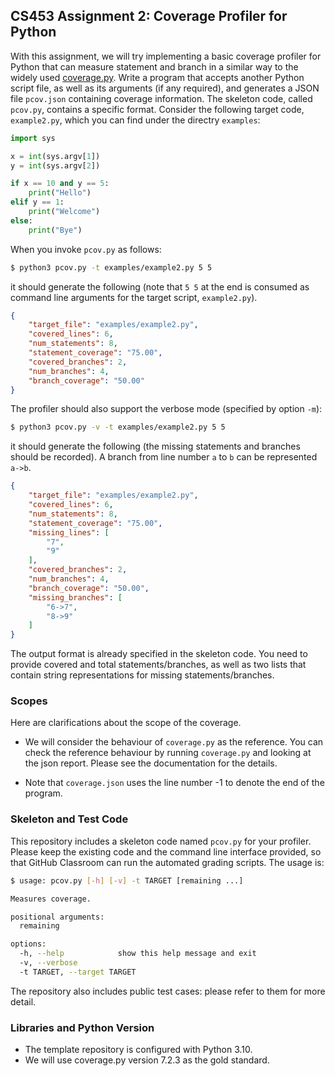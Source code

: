 ## CS453 Assignment 2: Coverage Profiler for Python

With this assignment, we will try implementing a basic coverage profiler for Python that can measure statement and branch in a similar way to the widely used [coverage.py](https://coverage.readthedocs.io/en/7.4.0/). Write a program that accepts another Python script file, as well as its arguments (if any required), and generates a JSON file `pcov.json` containing coverage information. The skeleton code, called `pcov.py`, contains a specific format. Consider the following target code, `example2.py`, which you can find under the directry `examples`:

```python
import sys 

x = int(sys.argv[1])
y = int(sys.argv[2])

if x == 10 and y == 5:
    print("Hello")
elif y == 1:
    print("Welcome")
else:
    print("Bye")
```

When you invoke `pcov.py` as follows:

```bash
$ python3 pcov.py -t examples/example2.py 5 5
```

it should generate the following (note that `5 5` at the end is consumed as command line arguments for the target script, `example2.py`).

```json
{
    "target_file": "examples/example2.py",
    "covered_lines": 6,
    "num_statements": 8,
    "statement_coverage": "75.00",
    "covered_branches": 2,
    "num_branches": 4,
    "branch_coverage": "50.00"
}
```

The profiler should also support the verbose mode (specified by option `-m`):

```bash
$ python3 pcov.py -v -t examples/example2.py 5 5
```

it should generate the following (the missing statements and branches should be recorded). A branch from line number `a` to `b` can be represented `a->b`.

```json
{
    "target_file": "examples/example2.py",
    "covered_lines": 6,
    "num_statements": 8,
    "statement_coverage": "75.00",
    "missing_lines": [
        "7",
        "9"
    ],
    "covered_branches": 2,
    "num_branches": 4,
    "branch_coverage": "50.00",
    "missing_branches": [
        "6->7",
        "8->9"
    ]
}
```

The output format is already specified in the skeleton code. You need to provide covered and total statements/branches, as well as two lists that contain string representations for missing statements/branches.

### Scopes

Here are clarifications about the scope of the coverage.

- We will consider the behaviour of `coverage.py` as the reference. You can check the reference behaviour by running `coverage.py` and looking at the json report. Please see the documentation for the details.

- Note that `coverage.json` uses the line number -1 to denote the end of the program.

### Skeleton and Test Code

This repository includes a skeleton code named `pcov.py` for your profiler. Please keep the existing code and the command line interface provided, so that GitHub Classroom can run the automated grading scripts. The usage is:

```bash
$ usage: pcov.py [-h] [-v] -t TARGET [remaining ...]

Measures coverage.

positional arguments:
  remaining

options:
  -h, --help            show this help message and exit
  -v, --verbose
  -t TARGET, --target TARGET
```

The repository also includes public test cases: please refer to them for more detail.

### Libraries and Python Version

- The template repository is configured with Python 3.10. 
- We will use coverage.py version 7.2.3 as the gold standard.

